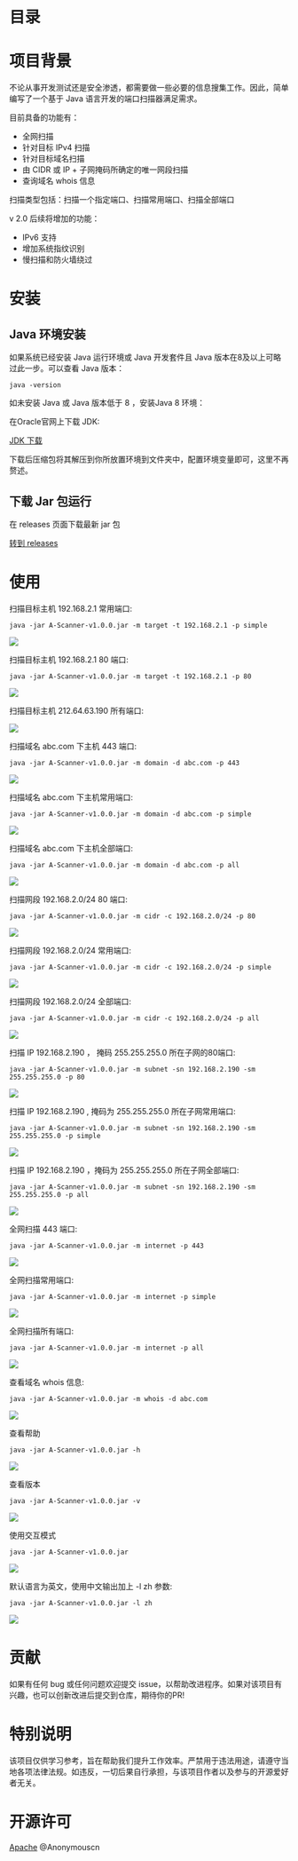 
# 目录

# 项目背景

<p>不论从事开发测试还是安全渗透，都需要做一些必要的信息搜集工作。因此，简单编写了一个基于 Java 语言开发的端口扫描器满足需求。</p>
<p>目前具备的功能有：</p>

* 全网扫描
* 针对目标 IPv4 扫描
* 针对目标域名扫描
* 由 CIDR 或 IP + 子网掩码所确定的唯一网段扫描
* 查询域名 whois 信息

<p>扫描类型包括：扫描一个指定端口、扫描常用端口、扫描全部端口</p>

<p>v 2.0 后续将增加的功能：</p>

* IPv6 支持
* 增加系统指纹识别
* 慢扫描和防火墙绕过

# 安装

## Java 环境安装
<p>如果系统已经安装 Java 运行环境或 Java 开发套件且 Java 版本在8及以上可略过此一步。可以查看 Java 版本：</p>

```shell
java -version
```

<p>如未安装 Java 或 Java 版本低于 8 ，安装Java 8 环境：</p>
<p>在Oracle官网上下载 JDK:</p>

[JDK 下载](https://www.oracle.com/java/technologies/downloads/)

<p>下载后压缩包将其解压到你所放置环境到文件夹中，配置环境变量即可，这里不再赘述。</p>


## 下载 Jar 包运行

在 releases 页面下载最新 jar 包 

[转到 releases](https://github.com/Anonymouscn/A-Scanner/releases)

# 使用

<p>扫描目标主机 192.168.2.1 常用端口: </p>

```shell
java -jar A-Scanner-v1.0.0.jar -m target -t 192.168.2.1 -p simple
```

![](.github/img/scan-simple-target.png)

<p>扫描目标主机 192.168.2.1 80 端口: </p>

```shell
java -jar A-Scanner-v1.0.0.jar -m target -t 192.168.2.1 -p 80
```

![](.github/img/scan-80-target.png)

<p>扫描目标主机 212.64.63.190 所有端口: </p>

![](.github/img/scan-all-target.png)

<p>扫描域名 abc.com 下主机 443 端口: </p>

```shell
java -jar A-Scanner-v1.0.0.jar -m domain -d abc.com -p 443
```

![](.github/img/scan-443-domain.png)

<p>扫描域名 abc.com 下主机常用端口: </p>

```shell
java -jar A-Scanner-v1.0.0.jar -m domain -d abc.com -p simple
```

![](.github/img/scan-simple-domain.png)

<p>扫描域名 abc.com 下主机全部端口: </p>

```shell
java -jar A-Scanner-v1.0.0.jar -m domain -d abc.com -p all
```

![](.github/img/scan-all-domain.png)

<p>扫描网段 192.168.2.0/24 80 端口: </p>

```shell
java -jar A-Scanner-v1.0.0.jar -m cidr -c 192.168.2.0/24 -p 80
```

![](.github/img/scan-80-cidr.png)

<p>扫描网段 192.168.2.0/24 常用端口: </p>

```shell
java -jar A-Scanner-v1.0.0.jar -m cidr -c 192.168.2.0/24 -p simple
```

![](.github/img/scan-simple-cidr.png)

<p>扫描网段 192.168.2.0/24 全部端口: </p>

```shell
java -jar A-Scanner-v1.0.0.jar -m cidr -c 192.168.2.0/24 -p all
```

![](.github/img/scan-all-cidr.png)

<p>扫描 IP 192.168.2.190 ， 掩码 255.255.255.0 所在子网的80端口: </p>

```shell
java -jar A-Scanner-v1.0.0.jar -m subnet -sn 192.168.2.190 -sm 255.255.255.0 -p 80
```

![](.github/img/scan-80-subnet.png)

<p>扫描 IP 192.168.2.190 , 掩码为 255.255.255.0 所在子网常用端口: </p>

```shell
java -jar A-Scanner-v1.0.0.jar -m subnet -sn 192.168.2.190 -sm 255.255.255.0 -p simple
```

![](.github/img/scan-simple-subnet.png)

<p>扫描 IP 192.168.2.190 ，掩码为 255.255.255.0 所在子网全部端口: </p>

```shell
java -jar A-Scanner-v1.0.0.jar -m subnet -sn 192.168.2.190 -sm 255.255.255.0 -p all
```

![](.github/img/scan-all-subnet.png)

<p>全网扫描 443 端口: </p>

```shell
java -jar A-Scanner-v1.0.0.jar -m internet -p 443
```

![](.github/img/scan-443-internet.png)

<p>全网扫描常用端口: </p>

```shell
java -jar A-Scanner-v1.0.0.jar -m internet -p simple
```

![](.github/img/scan-simple-internet.png)

<p>全网扫描所有端口: </p>

```shell
java -jar A-Scanner-v1.0.0.jar -m internet -p all
```

![](.github/img/scan-all-internet.png)

<p>查看域名 whois 信息: </p>

```shell
java -jar A-Scanner-v1.0.0.jar -m whois -d abc.com
```

![](.github/img/scan-domain-whois.png)

<p>查看帮助</p>

```shell
java -jar A-Scanner-v1.0.0.jar -h
```

![](.github/img/get-help.png)

<p>查看版本</p>

```shell
java -jar A-Scanner-v1.0.0.jar -v
```

![](.github/img/get-version.png)

<p>使用交互模式</p>

```shell
java -jar A-Scanner-v1.0.0.jar
```

![](.github/img/interact-mode.png)

<p>默认语言为英文，使用中文输出加上 -l zh 参数: </p>

```shell
java -jar A-Scanner-v1.0.0.jar -l zh
```

![](.github/img/lang-zh.png)

# 贡献

<p>如果有任何 bug 或任何问题欢迎提交 issue，以帮助改进程序。如果对该项目有兴趣，也可以创新改进后提交到仓库，期待你的PR!</p>

# 特别说明

<p>该项目仅供学习参考，旨在帮助我们提升工作效率。严禁用于违法用途，请遵守当地各项法律法规。如违反，一切后果自行承担，与该项目作者以及参与的开源爱好者无关。</p>

# 开源许可
[Apache](http://www.apache.org/licenses/LICENSE-2.0) @Anonymouscn